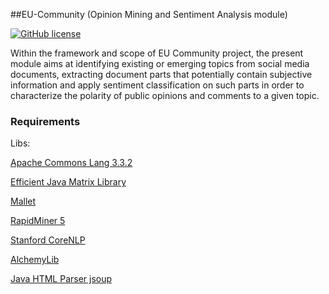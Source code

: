 ##EU-Community (Opinion Mining and Sentiment Analysis module)

[![GitHub license](https://img.shields.io/github/license/mashape/apistatus.svg)](http://opensource.org/licenses/MIT)

Within the framework and scope of EU Community project, the present module aims at identifying existing or emerging topics from social media documents, extracting document parts that potentially contain subjective information and apply sentiment classification on such parts in order to characterize the polarity of public opinions and comments to a given topic. 

### Requirements
Libs:

<a href="http://mvnrepository.com/artifact/org.apache.commons/commons-lang3/3.3.2">Apache Commons Lang 3.3.2</a> 

<a href="https://github.com/lessthanoptimal/ejml">Efficient Java Matrix Library</a> 

<a href="https://github.com/mimno/Mallet">Mallet</a> 

<a href="https://github.com/rapidminer/rapidminer-5">RapidMiner 5</a> 

<a href="http://stanfordnlp.github.io/CoreNLP/">Stanford CoreNLP </a> 

<a href="https://github.com/AlchemyAPI/alchemyapi_java">AlchemyLib</a> 

<a href="http://jsoup.org/">Java HTML Parser jsoup</a> 
